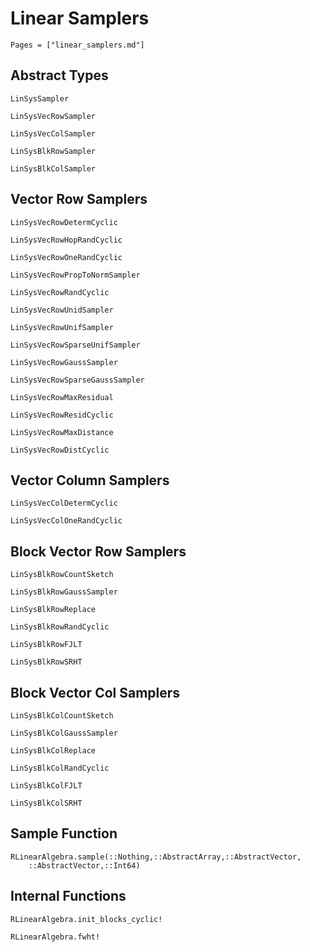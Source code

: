 # Linear Samplers

```@contents
Pages = ["linear_samplers.md"]
```

## Abstract Types

```@docs
LinSysSampler

LinSysVecRowSampler

LinSysVecColSampler

LinSysBlkRowSampler

LinSysBlkColSampler
```

## Vector Row Samplers

```@docs
LinSysVecRowDetermCyclic

LinSysVecRowHopRandCyclic

LinSysVecRowOneRandCyclic

LinSysVecRowPropToNormSampler

LinSysVecRowRandCyclic

LinSysVecRowUnidSampler

LinSysVecRowUnifSampler

LinSysVecRowSparseUnifSampler

LinSysVecRowGaussSampler

LinSysVecRowSparseGaussSampler

LinSysVecRowMaxResidual

LinSysVecRowResidCyclic

LinSysVecRowMaxDistance

LinSysVecRowDistCyclic
```

## Vector Column Samplers

```@docs
LinSysVecColDetermCyclic

LinSysVecColOneRandCyclic
```

## Block Vector Row Samplers

```@docs
LinSysBlkRowCountSketch

LinSysBlkRowGaussSampler

LinSysBlkRowReplace

LinSysBlkRowRandCyclic

LinSysBlkRowFJLT

LinSysBlkRowSRHT
```

## Block Vector Col Samplers

```@docs
LinSysBlkColCountSketch

LinSysBlkColGaussSampler

LinSysBlkColReplace

LinSysBlkColRandCyclic

LinSysBlkColFJLT

LinSysBlkColSRHT
```

## Sample Function
```@docs
RLinearAlgebra.sample(::Nothing,::AbstractArray,::AbstractVector,
    ::AbstractVector,::Int64)
```

## Internal Functions
```@docs
RLinearAlgebra.init_blocks_cyclic!

RLinearAlgebra.fwht!
```
